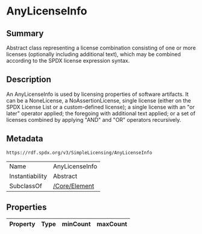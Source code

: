 <!-- Automatically generated by spec-parser v2.0.0 on 2024-01-12T14:00:21.817658+00:00 -->
<!-- SPDX-License-Identifier: Community-Spec-1.0 -->

# AnyLicenseInfo

## Summary

Abstract class representing a license combination consisting of one or more
licenses (optionally including additional text), which may be combined
according to the SPDX license expression syntax.


## Description

An AnyLicenseInfo is used by licensing properties of software artifacts.
It can be a NoneLicense, a NoAssertionLicense,
single license (either on the SPDX License List or a custom-defined license);
a single license with an "or later" operator applied; the foregoing with
additional text applied; or a set of licenses combined by applying "AND" and
"OR" operators recursively.


## Metadata

`https://rdf.spdx.org/v3/SimpleLicensing/AnyLicenseInfo`


| | |
|---|---|
| Name | AnyLicenseInfo |
| Instantiability | Abstract |
| SubclassOf | [/Core/Element](../../Core/Classes/Element.md) |




## Properties

| Property | Type | minCount | maxCount |
|---|---|:---:|:---:|

